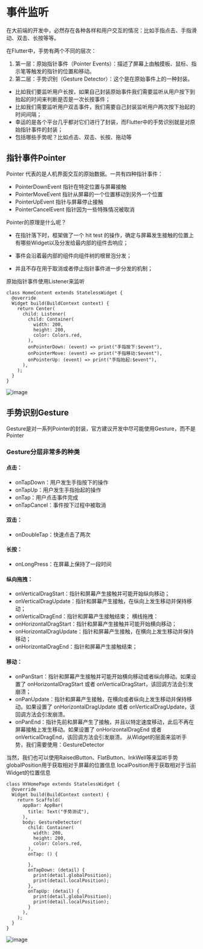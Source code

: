 # 事件监听
在大前端的开发中，必然存在各种各样和用户交互的情况：比如手指点击、手指滑动、双击、长按等等。

在Flutter中，手势有两个不同的层次：

1. 第一层：原始指针事件（Pointer Events）：描述了屏幕上由触摸板、鼠标、指示笔等触发的指针的位置和移动。
2. 第二层：手势识别（Gesture Detector）：这个是在原始事件上的一种封装。
- 比如我们要监听用户长按，如果自己封装原始事件我们需要监听从用户按下到抬起的时间来判断是否是一次长按事件；
- 比如我们需要监听用户双击事件，我们需要自己封装监听用户两次按下抬起的时间间隔；
- 幸运的是各个平台几乎都对它们进行了封装，而Flutter中的手势识别就是对原始指针事件的封装；
- 包括哪些手势呢？比如点击、双击、长按、拖动等

## 指针事件Pointer
Pointer 代表的是人机界面交互的原始数据。一共有四种指针事件：

- PointerDownEvent 指针在特定位置与屏幕接触
- PointerMoveEvent 指针从屏幕的一个位置移动到另外一个位置
- PointerUpEvent 指针与屏幕停止接触
- PointerCancelEvent 指针因为一些特殊情况被取消

Pointer的原理是什么呢？

- 在指针落下时，框架做了一个 hit test 的操作，确定与屏幕发生接触的位置上有哪些Widget以及分发给最内部的组件去响应；

- 事件会沿着最内部的组件向组件树的根冒泡分发；

- 并且不存在用于取消或者停止指针事件进一步分发的机制；

原始指针事件使用Listener来监听

```
class HomeContent extends StatelessWidget {
  @override
  Widget build(BuildContext context) {
    return Center(
      child: Listener(
        child: Container(
          width: 200,
          height: 200,
          color: Colors.red,
        ),
        onPointerDown: (event) => print("手指按下:$event"),
        onPointerMove: (event) => print("手指移动:$event"),
        onPointerUp: (event) => print("手指抬起:$event"),
      ),
    );
  }
}
```
![image](http://ww1.sinaimg.cn/large/006BtgH3ly1ghyfljky9nj30u00gw75c.jpg)

## 手势识别Gesture
Gesture是对一系列Pointer的封装，官方建议开发中尽可能使用Gesture，而不是Pointer

### Gesture分层非常多的种类
#### 点击：

- onTapDown：用户发生手指按下的操作
- onTapUp：用户发生手指抬起的操作
- onTap：用户点击事件完成
- onTapCancel：事件按下过程中被取消

#### 双击：
- onDoubleTap：快速点击了两次

#### 长按：
- onLongPress：在屏幕上保持了一段时间

#### 纵向拖拽：

- onVerticalDragStart：指针和屏幕产生接触并可能开始纵向移动；
- onVerticalDragUpdate：指针和屏幕产生接触，在纵向上发生移动并保持移动；
- onVerticalDragEnd：指针和屏幕产生接触结束；
横线拖拽：
- onHorizontalDragStart：指针和屏幕产生接触并可能开始横向移动；
- onHorizontalDragUpdate：指针和屏幕产生接触，在横向上发生移动并保持移动；
- onHorizontalDragEnd：指针和屏幕产生接触结束；
#### 移动：
- onPanStart：指针和屏幕产生接触并可能开始横向移动或者纵向移动。如果设置了 onHorizontalDragStart 或者 onVerticalDragStart，该回调方法会引发崩溃；
- onPanUpdate：指针和屏幕产生接触，在横向或者纵向上发生移动并保持移动。如果设置了 onHorizontalDragUpdate 或者 onVerticalDragUpdate，该回调方法会引发崩溃。
- onPanEnd：指针先前和屏幕产生了接触，并且以特定速度移动，此后不再在屏幕接触上发生移动。如果设置了 onHorizontalDragEnd 或者 onVerticalDragEnd，该回调方法会引发崩溃。
从Widget的层面来监听手势，我们需要使用：GestureDetector

当然，我们也可以使用RaisedButton、FlatButton、InkWell等来监听手势
globalPosition用于获取相对于屏幕的位置信息
localPosition用于获取相对于当前Widget的位置信息

```
class HYHomePage extends StatelessWidget {
  @override
  Widget build(BuildContext context) {
    return Scaffold(
      appBar: AppBar(
        title: Text("手势测试"),
      ),
      body: GestureDetector(
        child: Container(
          width: 200,
          height: 200,
          color: Colors.red,
        ),
        onTap: () {

        },
        onTapDown: (detail) {
          print(detail.globalPosition);
          print(detail.localPosition);
        },
        onTapUp: (detail) {
          print(detail.globalPosition);
          print(detail.localPosition);
        }
      ),
    );
  }
}
```
![image](http://ww1.sinaimg.cn/large/006BtgH3ly1ghyfote09ej30u00h3750.jpg)
